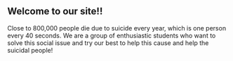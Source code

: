 ## Welcome to our site!!

Close to 800,000 people die due to suicide every year, which is one person every 40 seconds. 
We are a group of enthusiastic students who want to solve this social issue and try our best to help this cause and help the suicidal people!
